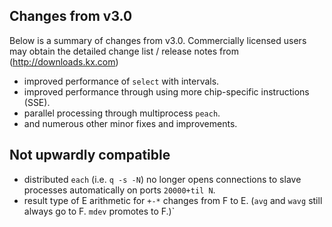 ## Changes from v3.0

Below is a summary of changes from v3.0. Commercially licensed users may obtain the detailed change list / release notes from (http://downloads.kx.com)

- improved performance of `select` with intervals.
- improved performance through using more chip-specific instructions (SSE).
- parallel processing through multiprocess `peach`.
- and numerous other minor fixes and improvements.

## Not upwardly compatible

- distributed `each` (i.e. `q -s -N`) no longer opens connections to slave processes automatically on ports `20000+til N`.
- result type of E arithmetic for `+-*` changes from F to E. (`avg` and `wavg` still always go to F. `mdev` promotes to F.)`

